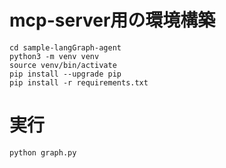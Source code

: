 # mcp-server用の環境構築
```
cd sample-langGraph-agent
python3 -m venv venv
source venv/bin/activate
pip install --upgrade pip
pip install -r requirements.txt
```

# 実行
```
python graph.py
```